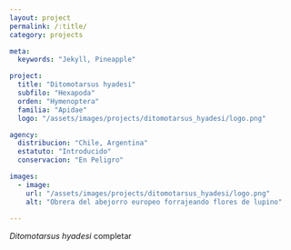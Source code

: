 ```yaml
---
layout: project
permalink: /:title/
category: projects

meta:
  keywords: "Jekyll, Pineapple"

project:
  title: "Ditomotarsus hyadesi"
  subfilo: "Hexapoda"
  orden: "Hymenoptera"
  familia: "Apidae"
  logo: "/assets/images/projects/ditomotarsus_hyadesi/logo.png"

agency:
  distribucion: "Chile, Argentina"
  estatuto: "Introducido"
  conservacion: "En Peligro"

images:
  - image:
    url: "/assets/images/projects/ditomotarsus_hyadesi/logo.png"
    alt: "Obrera del abejorro europeo forrajeando flores de lupino"
  
---
```

<p><i>Ditomotarsus hyadesi</i> completar </p>
